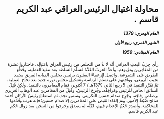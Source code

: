 <h1 dir="rtl">محاولة اغتيال الرئيس العراقي عبد الكريم قاسم .</h1>

<h5 dir="rtl">العام الهجري:  1379

الشهر القمري: ربيع الأول

العام الميلادي: 1959</h5>

<p dir="rtl">رأى حِزبُ البعثِ العراقي أنَّه لا بدَّ من التخلص من رئيس العراق باغتيالِه، فاختاروا عشرة من المغامِرين ودرَّبوهم، وأعدَّ الحزبُ العُدَّةَ لتسلُّم السلطة بعد تنفيذ العملية، وقَطْع الطريق على الشيوعية، واتصل الزعماءُ البعثيون برئيس مجلس القيادة الفريق محمد نجيب الربيعي، ووافقهم على تسلُّم الرئاسة وتشكيل مجلس ثورة جديد بعد نجاح العملية، ثمَّ تقَرَّر التنفيذ في 5 ربيع الثاني 1379هـ / 7 أكتوبر، فقام المغامرون بالتنفيذ، ولكِنْ قُتِلَ السائق الخاص للرئيس ومُرافِقُه، وجُرِحَ الرئيسُ، وقُتِلَ من المغامرين عبد الوهاب الغريري برصاصِ رفاقِه، وجُرِح صدام حسين التكريتي، وسمير نجم، ثم استطاع رئيسُ الأركان أحمد صالح ضَبْطَ الأمور، وتم إلقاء القبض على المغامرين إلا صدام حسين؛ فإنه هرب وقُدِّموا للمحاكمة، وأُصدِرَ حُكمُ الإعدام فيهم، لكِنَّه لم يصدق وخرجوا من السجن بعد زوال حُكمِ عبد الكريم قاسم.</p></br>
